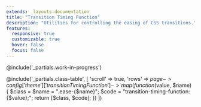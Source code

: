 ```yaml
---
extends: _layouts.documentation
title: "Transition Timing Function"
description: "Utilities for controlling the easing of CSS transitions."
features:
  responsive: true
  customizable: true
  hover: false
  focus: false
---
```


@include('_partials.work-in-progress')

@include('_partials.class-table', [
  'scroll' => true,
  'rows' => $page->config['theme']['transitionTimingFunction']->map(function ($value, $name) {
    $class = $name = ".ease-{$name}";
    $code = "transition-timing-function: {$value};";
    return [$class, $code];
  })
])
